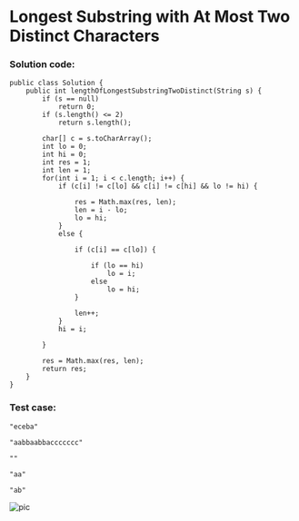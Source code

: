 # Longest Substring with At Most Two Distinct Characters
### Solution code:
```
public class Solution {
    public int lengthOfLongestSubstringTwoDistinct(String s) {
        if (s == null)
            return 0;
        if (s.length() <= 2)
            return s.length();
            
        char[] c = s.toCharArray();
        int lo = 0;
        int hi = 0;
        int res = 1;
        int len = 1;
        for(int i = 1; i < c.length; i++) {
            if (c[i] != c[lo] && c[i] != c[hi] && lo != hi) {
                
                res = Math.max(res, len);
                len = i - lo;
                lo = hi;
            }
            else {
                
                if (c[i] == c[lo]) {
                    
                    if (lo == hi)
                        lo = i;
                    else
                        lo = hi;
                }
                
                len++;
            }
            hi = i;
            
        }
        
        res = Math.max(res, len);
        return res;
    }
}
```

### Test case:
```
"eceba"
```
```
"aabbaabbaccccccc"
```
```
""
```
```
"aa"
```
```
"ab"
```

![pic](https://github.com/hpnhxxwn/cs501/blob/master/week2/%E5%B1%8F%E5%B9%95%E5%BF%AB%E7%85%A7%202017-06-13%20%E4%B8%8B%E5%8D%8810.54.41.png?raw=true)
